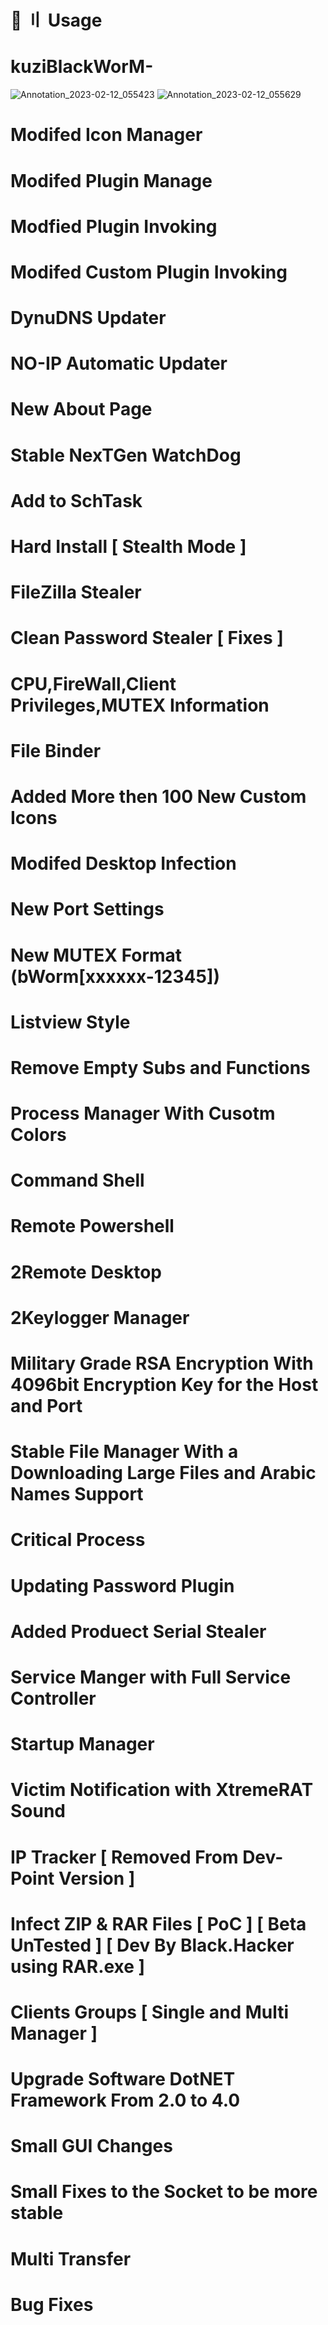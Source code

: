 # 🚀 〢 Usage
# kuziBlackWorM-

![Annotation_2023-02-12_055423](https://user-images.githubusercontent.com/123809262/218312439-06cf8992-0590-4714-a69b-7c843c8d1a44.png)
![Annotation_2023-02-12_055629](https://user-images.githubusercontent.com/123809262/218312443-e573c3a0-df3d-4c39-901a-a0f70292df0f.png)

 # Modifed Icon Manager
 # Modifed Plugin Manage
  #  Modfied Plugin Invoking
  # Modifed Custom Plugin Invoking
# DynuDNS Updater
  # NO-IP Automatic Updater
# New About Page
  # Stable NexTGen WatchDog
# Add to SchTask
  # Hard Install [ Stealth Mode ]
#  FileZilla Stealer
#  Clean Password Stealer [ Fixes ]
 # CPU,FireWall,Client Privileges,MUTEX Information
#  File Binder
#  Added More then 100 New Custom Icons
#  Modifed Desktop Infection
#  New Port Settings
#  New MUTEX Format (bWorm[xxxxxx-12345])
#  Listview Style
 # Remove Empty Subs and Functions
 # Process Manager With Cusotm Colors
 # Command Shell
 # Remote Powershell
 # 2Remote Desktop
 # 2Keylogger Manager
 # Military Grade RSA Encryption With 4096bit Encryption Key for the Host and Port
 # Stable File Manager With a Downloading Large Files and Arabic Names Support
 # Critical Process
#  Updating Password Plugin
 # Added Produect Serial Stealer
 # Service Manger with Full Service Controller
  # Startup Manager
 # Victim Notification with XtremeRAT Sound
 # IP Tracker [ Removed From Dev-Point Version ]
  # Infect ZIP & RAR Files [ PoC ] [ Beta UnTested ] [ Dev By Black.Hacker using RAR.exe ]
 # Clients Groups [ Single and Multi Manager ]
 # Upgrade Software DotNET Framework From 2.0 to 4.0
 # Small GUI Changes
 # Small Fixes to the Socket to be more stable
 #  Multi Transfer
 # Bug Fixes
